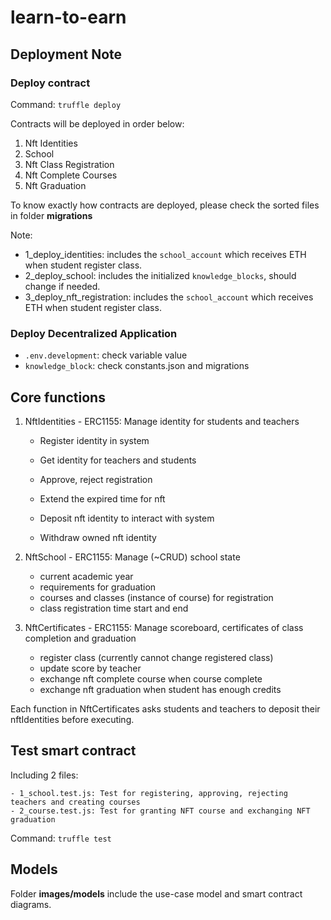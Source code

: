 # learn-to-earn

## Deployment Note

### Deploy contract

Command: `truffle deploy`

Contracts will be deployed in order below:

   1. Nft Identities
   2. School
   3. Nft Class Registration
   4. Nft Complete Courses
   5. Nft Graduation

To know exactly how contracts are deployed, please check the sorted files in folder **migrations**

Note:

- 1_deploy_identities: includes the `school_account` which receives ETH when student register class.
- 2_deploy_school: includes the initialized `knowledge_blocks`, should change if needed.
- 3_deploy_nft_registration: includes the `school_account` which receives ETH when student register class.

### Deploy Decentralized Application

- `.env.development`: check variable value
- `knowledge_block`: check constants.json and migrations

## Core functions

1. NftIdentities - ERC1155: Manage identity for students and teachers

   - Register identity in system
   - Get identity for teachers and students

   - Approve, reject registration
   - Extend the expired time for nft

   - Deposit nft identity to interact with system
   - Withdraw owned nft identity

2. NftSchool - ERC1155: Manage (~CRUD) school state

   - current academic year
   - requirements for graduation
   - courses and classes (instance of course) for registration
   - class registration time start and end

3. NftCertificates - ERC1155: Manage scoreboard, certificates of class completion and graduation
   - register class (currently cannot change registered class)
   - update score by teacher
   - exchange nft complete course when course complete
   - exchange nft graduation when student has enough credits

Each function in NftCertificates asks students and teachers to deposit their nftIdentities before executing.

## Test smart contract

Including 2 files:

    - 1_school.test.js: Test for registering, approving, rejecting teachers and creating courses
    - 2_course.test.js: Test for granting NFT course and exchanging NFT graduation

Command: `truffle test`

## Models

Folder **images/models** include the use-case model and smart contract diagrams.
